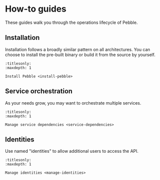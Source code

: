 # How-to guides

These guides walk you through the operations lifecycle of Pebble.


## Installation

Installation follows a broadly similar pattern on all architectures. You can choose to install the pre-built binary or build it from the source by yourself.

```{toctree}
:titlesonly:
:maxdepth: 1

Install Pebble <install-pebble>
```


## Service orchestration

As your needs grow, you may want to orchestrate multiple services.

```{toctree}
:titlesonly:
:maxdepth: 1

Manage service dependencies <service-dependencies>
```


## Identities

Use named "identities" to allow additional users to access the API.

```{toctree}
:titlesonly:
:maxdepth: 1

Manage identities <manage-identities>
```
